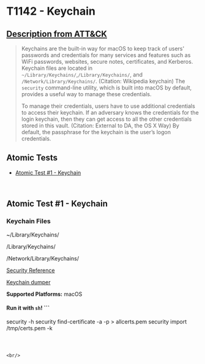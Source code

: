 # T1142 - Keychain
## [Description from ATT&CK](https://attack.mitre.org/wiki/Technique/T1142)
<blockquote>Keychains are the built-in way for macOS to keep track of users' passwords and credentials for many services and features such as WiFi passwords, websites, secure notes, certificates, and Kerberos. Keychain files are located in <code>~/Library/Keychains/</code>,<code>/Library/Keychains/</code>, and <code>/Network/Library/Keychains/</code>. (Citation: Wikipedia keychain) The <code>security</code> command-line utility, which is built into macOS by default, provides a useful way to manage these credentials.

To manage their credentials, users have to use additional credentials to access their keychain. If an adversary knows the credentials for the login keychain, then they can get access to all the other credentials stored in this vault. (Citation: External to DA, the OS X Way) By default, the passphrase for the keychain is the user’s logon credentials.</blockquote>

## Atomic Tests

- [Atomic Test #1 - Keychain](#atomic-test-1---keychain)


<br/>

## Atomic Test #1 - Keychain
### Keychain Files

  ~/Library/Keychains/

  /Library/Keychains/

  /Network/Library/Keychains/

  [Security Reference](https://developer.apple.com/legacy/library/documentation/Darwin/Reference/ManPages/man1/security.1.html)

  [Keychain dumper](https://github.com/juuso/keychaindump)

**Supported Platforms:** macOS


#### Run it with `sh`! ```
security -h
security find-certificate -a -p > allcerts.pem
security import /tmp/certs.pem -k
```



<br/>
